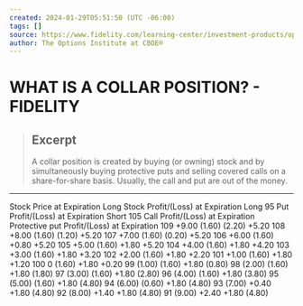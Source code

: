 ```yaml
---
created: 2024-01-29T05:51:50 (UTC -06:00)
tags: []
source: https://www.fidelity.com/learning-center/investment-products/options/options-strategy-guide/collar
author: The Options Institute at CBOE®
---
```


# WHAT IS A COLLAR POSITION? - FIDELITY

> ## Excerpt
> A collar position is created by buying (or owning) stock and by simultaneously buying protective puts and selling covered calls on a share-for-share basis. Usually, the call and put are out of the money.

---
Stock Price at Expiration Long Stock Profit/(Loss) at Expiration Long 95 Put Profit/(Loss) at Expiration Short 105 Call Profit/(Loss) at Expiration Protective put Profit/(Loss) at Expiration 109 +9.00 (1.60) (2.20) +5.20 108 +8.00 (1.60) (1.20) +5.20 107 +7.00 (1.60) (0.20) +5.20 106 +6.00 (1.60) +0.80 +5.20 105 +5.00 (1.60) +1.80 +5.20 104 +4.00 (1.60) +1.80 +4.20 103 +3.00 (1.60) +1.80 +3.20 102 +2.00 (1.60) +1.80 +2.20 101 +1.00 (1.60) +1.80 +1.20 100 0 (1.60) +1.80 +0.20 99 (1.00) (1.60) +1.80 (0.80) 98 (2.00) (1.60) +1.80 (1.80) 97 (3.00) (1.60) +1.80 (2.80) 96 (4.00) (1.60) +1.80 (3.80) 95 (5.00) (1.60) +1.80 (4.80) 94 (6.00) (0.60) +1.80 (4.80) 93 (7.00) +0.40 +1.80 (4.80) 92 (8.00) +1.40 +1.80 (4.80) 91 (9.00) +2.40 +1.80 (4.80)
